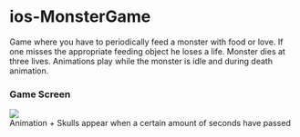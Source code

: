 # ios-MonsterGame

Game where you have to periodically feed a monster with food or love. If one misses the appropriate feeding object he loses a life. Monster dies at three lives. Animations play while the monster is idle and during death animation.

### Game Screen
<img src = "https://i.gyazo.com/03d4e140f463b6ec43e6b69b167b466b.gif"/></br>
Animation + Skulls appear when a certain amount of seconds have passed
